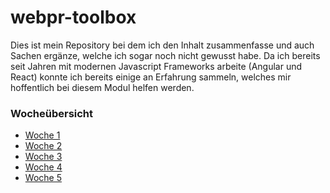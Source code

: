 # webpr-toolbox

Dies ist mein Repository bei dem ich den Inhalt zusammenfasse und auch Sachen ergänze, welche ich sogar noch nicht gewusst habe.
Da ich bereits seit Jahren mit modernen Javascript Frameworks arbeite (Angular und React) konnte ich bereits einige an Erfahrung sammeln, welches mir hoffentlich bei diesem Modul helfen werden.

### Wocheübersicht

- [Woche 1](./week1/week1.md)
- [Woche 2](./week2/week2.md)
- [Woche 3](./week3/week3.md)
- [Woche 4](./week4/week4.md)
- [Woche 5](./week5/week5.md)
